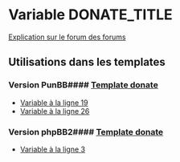 # Variable DONATE_TITLE
[Explication sur le forum des forums](http://forum.forumactif.com/t294113-listing-des-variables#DONATE_TITLE)
## Utilisations dans les templates
### Version PunBB#### [Template donate](punbb/donate.md)
* [Variable à la ligne 19](../punbb/donate.tpl#L19)
* [Variable à la ligne 26](../punbb/donate.tpl#L26)
### Version phpBB2#### [Template donate](subsilver/donate.md)
* [Variable à la ligne 3](../subsilver/donate.tpl#L3)